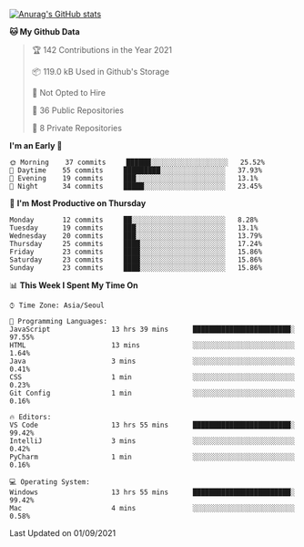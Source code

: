 
<!--
**BHyeonKim/BHyeonKim** is a ✨ _special_ ✨ repository because its `README.md` (this file) appears on your GitHub profile.

Here are some ideas to get you started:

- 🔭 I’m currently working on ...
- 🌱 I’m currently learning ...
- 👯 I’m looking to collaborate on ...
- 🤔 I’m looking for help with ...
- 💬 Ask me about ...
- 📫 How to reach me: ...
- 😄 Pronouns: ...
- ⚡ Fun fact: ...
-->
[![Anurag's GitHub stats](https://github-readme-stats.vercel.app/api?username=BHyeonKim&show_icons=true&theme=dark)
](https://github.com/anuraghazra/github-readme-stats)
<!--START_SECTION:waka-->
**🐱 My Github Data** 

> 🏆 142 Contributions in the Year 2021
 > 
> 📦 119.0 kB Used in Github's Storage 
 > 
> 🚫 Not Opted to Hire
 > 
> 📜 36 Public Repositories 
 > 
> 🔑 8 Private Repositories  
 > 
**I'm an Early 🐤** 

```text
🌞 Morning    37 commits     ██████░░░░░░░░░░░░░░░░░░░   25.52% 
🌆 Daytime    55 commits     █████████░░░░░░░░░░░░░░░░   37.93% 
🌃 Evening    19 commits     ███░░░░░░░░░░░░░░░░░░░░░░   13.1% 
🌙 Night      34 commits     █████░░░░░░░░░░░░░░░░░░░░   23.45%

```
📅 **I'm Most Productive on Thursday** 

```text
Monday       12 commits     ██░░░░░░░░░░░░░░░░░░░░░░░   8.28% 
Tuesday      19 commits     ███░░░░░░░░░░░░░░░░░░░░░░   13.1% 
Wednesday    20 commits     ███░░░░░░░░░░░░░░░░░░░░░░   13.79% 
Thursday     25 commits     ████░░░░░░░░░░░░░░░░░░░░░   17.24% 
Friday       23 commits     ████░░░░░░░░░░░░░░░░░░░░░   15.86% 
Saturday     23 commits     ████░░░░░░░░░░░░░░░░░░░░░   15.86% 
Sunday       23 commits     ████░░░░░░░░░░░░░░░░░░░░░   15.86%

```


📊 **This Week I Spent My Time On** 

```text
⌚︎ Time Zone: Asia/Seoul

💬 Programming Languages: 
JavaScript               13 hrs 39 mins      ████████████████████████░   97.55% 
HTML                     13 mins             ░░░░░░░░░░░░░░░░░░░░░░░░░   1.64% 
Java                     3 mins              ░░░░░░░░░░░░░░░░░░░░░░░░░   0.41% 
CSS                      1 min               ░░░░░░░░░░░░░░░░░░░░░░░░░   0.23% 
Git Config               1 min               ░░░░░░░░░░░░░░░░░░░░░░░░░   0.16%

🔥 Editors: 
VS Code                  13 hrs 55 mins      ████████████████████████░   99.42% 
IntelliJ                 3 mins              ░░░░░░░░░░░░░░░░░░░░░░░░░   0.42% 
PyCharm                  1 min               ░░░░░░░░░░░░░░░░░░░░░░░░░   0.16%

💻 Operating System: 
Windows                  13 hrs 55 mins      ████████████████████████░   99.42% 
Mac                      4 mins              ░░░░░░░░░░░░░░░░░░░░░░░░░   0.58%

```


 Last Updated on 01/09/2021
<!--END_SECTION:waka-->

